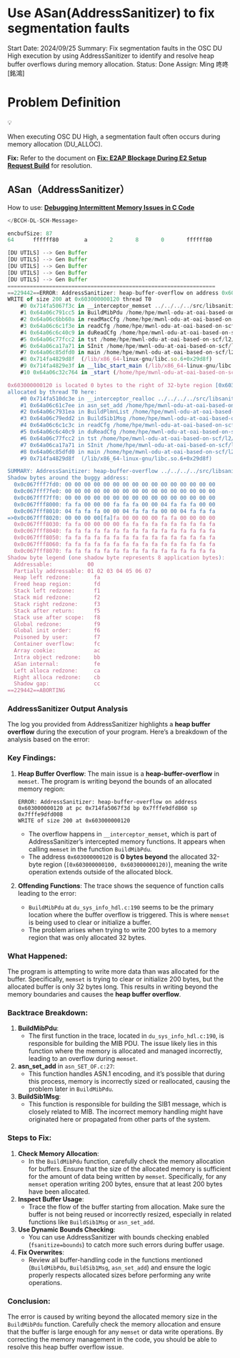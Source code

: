 # Use ASan(AddressSanitizer) to fix segmentation faults

Start Date: 2024/09/25
Summary: Fix segmentation faults in the OSC DU High execution by using AddressSanitizer to identify and resolve heap buffer overflows during memory allocation.
Status: Done
Assign: Ming 咚咚 [銘鴻]

# Problem Definition

<aside>
💡

When executing OSC DU High, a segmentation fault often occurs during memory allocation (DU_ALLOC).

**Fix:** Refer to the document on [**Fix: E2AP Blockage During E2 Setup Request Build**](Fix%20E2AP%20Blockage%20During%20E2%20Setup%20Request%20Build%201211009831438136b428fa8de1a96aad.md) for resolution.

</aside>

## ASan（AddressSanitizer）

How to use: [**Debugging Intermittent Memory Issues in C Code**](Debugging%20Intermittent%20Memory%20Issues%20in%20C%20Code%2012110098314381e8af07d2e1cc058382.md) 

```jsx
</BCCH-DL-SCH-Message>

encbufSize: 87
64      ffffff80        a       2       8       0       ffffff80        40      0       0       40      0       0       0       6       ffffff90        ffffff84        ffffffd0        56 00       26      ffffff96        70      ffffffcb        35      ffffffde      1       ffffffb8        20      10      0       0       40      40      0       20      ffffffd2        14 dffffff87        21      ffffffd3        30      0       8       0       0       ffffff9a        72      73      ffffff86        59      ffffff95    18      ffffff80        6       ffffffb5    33      5f      72      70      12      4e      71      2a      63      5b      ffffffc6        ffffffa9        ffffff8d        52      5c      2e      0       50      ffffffe1   ffffffd0 8       2c      7       60      12      23      37      ffffffb1        c

[DU UTILS] --> Gen Buffer
[DU UTILS] --> Gen Buffer
[DU UTILS] --> Gen Buffer
[DU UTILS] --> Gen Buffer
[DU UTILS] --> Gen Buffer
=================================================================
==229442==ERROR: AddressSanitizer: heap-buffer-overflow on address 0x603000000120 at pc 0x714fa5067f3d bp 0x7fffe9dfd860 sp 0x7fffe9dfd008
WRITE of size 200 at 0x603000000120 thread T0
    #0 0x714fa5067f3c in __interceptor_memset ../../../../src/libsanitizer/sanitizer_common/sanitizer_common_interceptors.inc:762
    #1 0x64a06c791cc5 in BuildMibPdu /home/hpe/mwnl-odu-at-oai-based-on-scf/l2/src/du_app//du_sys_info_hdl.c:190
    #2 0x64a06c6bb60a in readMacCfg /home/hpe/mwnl-odu-at-oai-based-on-scf/l2/src/du_app//du_cfg.c:243
    #3 0x64a06c6c1f3e in readCfg /home/hpe/mwnl-odu-at-oai-based-on-scf/l2/src/du_app//du_cfg.c:1222
    #4 0x64a06c6c40c9 in duReadCfg /home/hpe/mwnl-odu-at-oai-based-on-scf/l2/src/du_app//du_cfg.c:1415
    #5 0x64a06c77fcc2 in tst /home/hpe/mwnl-odu-at-oai-based-on-scf/l2/src/du_app//du_mgr_main.c:782
    #6 0x64a06ca17a71 in SInit /home/hpe/mwnl-odu-at-oai-based-on-scf/l2/src/mt/ss_gen.c:650
    #7 0x64a06c85dfd0 in main /home/hpe/mwnl-odu-at-oai-based-on-scf/l2/src/mt/mt_ss.c:1014
    #8 0x714fa4829d8f  (/lib/x86_64-linux-gnu/libc.so.6+0x29d8f)
    #9 0x714fa4829e3f in __libc_start_main (/lib/x86_64-linux-gnu/libc.so.6+0x29e3f)
    #10 0x64a06c32c764 in _start (/home/hpe/mwnl-odu-at-oai-based-on-scf/l2/bin/odu/odu+0xb11764)

0x603000000120 is located 0 bytes to the right of 32-byte region [0x603000000100,0x603000000120)
allocated by thread T0 here:
    #0 0x714fa510dc3e in __interceptor_realloc ../../../../src/libsanitizer/asan/asan_malloc_linux.cc:163
    #1 0x64a06c61c7ee in asn_set_add /home/hpe/mwnl-odu-at-oai-based-on-scf/l2/src/codec_utils/common/asn_SET_OF.c:27
    #2 0x64a06c7931ea in BuildPlmnList /home/hpe/mwnl-odu-at-oai-based-on-scf/l2/src/du_app//du_sys_info_hdl.c:457
    #3 0x64a06c79edd2 in BuildSib1Msg /home/hpe/mwnl-odu-at-oai-based-on-scf/l2/src/du_app//du_sys_info_hdl.c:2500
    #4 0x64a06c6c1c3c in readCfg /home/hpe/mwnl-odu-at-oai-based-on-scf/l2/src/du_app//du_cfg.c:1208
    #5 0x64a06c6c40c9 in duReadCfg /home/hpe/mwnl-odu-at-oai-based-on-scf/l2/src/du_app//du_cfg.c:1415
    #6 0x64a06c77fcc2 in tst /home/hpe/mwnl-odu-at-oai-based-on-scf/l2/src/du_app//du_mgr_main.c:782
    #7 0x64a06ca17a71 in SInit /home/hpe/mwnl-odu-at-oai-based-on-scf/l2/src/mt/ss_gen.c:650
    #8 0x64a06c85dfd0 in main /home/hpe/mwnl-odu-at-oai-based-on-scf/l2/src/mt/mt_ss.c:1014
    #9 0x714fa4829d8f  (/lib/x86_64-linux-gnu/libc.so.6+0x29d8f)

SUMMARY: AddressSanitizer: heap-buffer-overflow ../../../../src/libsanitizer/sanitizer_common/sanitizer_common_interceptors.inc:762 in __interceptor_memset
Shadow bytes around the buggy address:
  0x0c067fff7fd0: 00 00 00 00 00 00 00 00 00 00 00 00 00 00 00 00
  0x0c067fff7fe0: 00 00 00 00 00 00 00 00 00 00 00 00 00 00 00 00
  0x0c067fff7ff0: 00 00 00 00 00 00 00 00 00 00 00 00 00 00 00 00
  0x0c067fff8000: fa fa 00 00 00 fa fa fa 00 00 04 fa fa fa 00 00
  0x0c067fff8010: 04 fa fa fa 00 00 04 fa fa fa 00 00 04 fa fa fa
=>0x0c067fff8020: 00 00 00 00[fa]fa 00 00 00 00 fa fa 00 00 00 00
  0x0c067fff8030: fa fa 00 00 00 00 fa fa fa fa fa fa fa fa fa fa
  0x0c067fff8040: fa fa fa fa fa fa fa fa fa fa fa fa fa fa fa fa
  0x0c067fff8050: fa fa fa fa fa fa fa fa fa fa fa fa fa fa fa fa
  0x0c067fff8060: fa fa fa fa fa fa fa fa fa fa fa fa fa fa fa fa
  0x0c067fff8070: fa fa fa fa fa fa fa fa fa fa fa fa fa fa fa fa
Shadow byte legend (one shadow byte represents 8 application bytes):
  Addressable:           00
  Partially addressable: 01 02 03 04 05 06 07 
  Heap left redzone:       fa
  Freed heap region:       fd
  Stack left redzone:      f1
  Stack mid redzone:       f2
  Stack right redzone:     f3
  Stack after return:      f5
  Stack use after scope:   f8
  Global redzone:          f9
  Global init order:       f6
  Poisoned by user:        f7
  Container overflow:      fc
  Array cookie:            ac
  Intra object redzone:    bb
  ASan internal:           fe
  Left alloca redzone:     ca
  Right alloca redzone:    cb
  Shadow gap:              cc
==229442==ABORTING
```

### AddressSanitizer Output Analysis

The log you provided from AddressSanitizer highlights a **heap buffer overflow** during the execution of your program. Here’s a breakdown of the analysis based on the error:

### **Key Findings:**

1. **Heap Buffer Overflow**:
The main issue is a **heap-buffer-overflow** in `memset`. The program is writing beyond the bounds of an allocated memory region:
    
    ```
    ERROR: AddressSanitizer: heap-buffer-overflow on address 0x603000000120 at pc 0x714fa5067f3d bp 0x7fffe9dfd860 sp 0x7fffe9dfd008
    WRITE of size 200 at 0x603000000120
    
    ```
    
    - The overflow happens in `__interceptor_memset`, which is part of AddressSanitizer’s intercepted memory functions. It appears when calling `memset` in the function `BuildMibPdu`.
    - The address `0x603000000120` is **0 bytes beyond** the allocated 32-byte region (`[0x603000000100, 0x603000000120)`), meaning the write operation extends outside of the allocated block.
2. **Offending Functions**:
The trace shows the sequence of function calls leading to the error:
    - `BuildMibPdu` at `du_sys_info_hdl.c:190` seems to be the primary location where the buffer overflow is triggered. This is where `memset` is being used to clear or initialize a buffer.
    - The problem arises when trying to write 200 bytes to a memory region that was only allocated 32 bytes.

### **What Happened:**

The program is attempting to write more data than was allocated for the buffer. Specifically, `memset` is trying to clear or initialize 200 bytes, but the allocated buffer is only 32 bytes long. This results in writing beyond the memory boundaries and causes the **heap buffer overflow**.

### **Backtrace Breakdown**:

1. **BuildMibPdu**:
    - The first function in the trace, located in `du_sys_info_hdl.c:190`, is responsible for building the MIB PDU. The issue likely lies in this function where the memory is allocated and managed incorrectly, leading to an overflow during `memset`.
2. **asn_set_add** in `asn_SET_OF.c:27`:
    - This function handles ASN.1 encoding, and it’s possible that during this process, memory is incorrectly sized or reallocated, causing the problem later in `BuildMibPdu`.
3. **BuildSib1Msg**:
    - This function is responsible for building the SIB1 message, which is closely related to MIB. The incorrect memory handling might have originated here or propagated from other parts of the system.

### **Steps to Fix**:

1. **Check Memory Allocation**:
    - In the `BuildMibPdu` function, carefully check the memory allocation for buffers. Ensure that the size of the allocated memory is sufficient for the amount of data being written by `memset`. Specifically, for any `memset` operation writing 200 bytes, ensure that at least 200 bytes have been allocated.
2. **Inspect Buffer Usage**:
    - Trace the flow of the buffer starting from allocation. Make sure the buffer is not being reused or incorrectly resized, especially in related functions like `BuildSib1Msg` or `asn_set_add`.
3. **Use Dynamic Bounds Checking**:
    - You can use AddressSanitizer with bounds checking enabled (`fsanitize=bounds`) to catch more such errors during buffer usage.
4. **Fix Overwrites**:
    - Review all buffer-handling code in the functions mentioned (`BuildMibPdu`, `BuildSib1Msg`, `asn_set_add`) and ensure the logic properly respects allocated sizes before performing any write operations.

### **Conclusion**:

The error is caused by writing beyond the allocated memory size in the `BuildMibPdu` function. Carefully check the memory allocation and ensure that the buffer is large enough for any `memset` or data write operations. By correcting the memory management in the code, you should be able to resolve this heap buffer overflow issue.